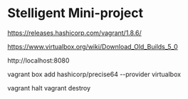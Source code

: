 # Stelligent Mini-project
https://releases.hashicorp.com/vagrant/1.8.6/

https://www.virtualbox.org/wiki/Download_Old_Builds_5_0

http://localhost:8080

vagrant box add hashicorp/precise64 --provider virtualbox

vagrant halt
vagrant destroy
